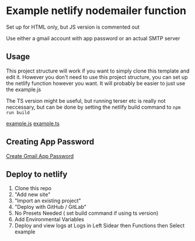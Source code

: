 # Example netlify nodemailer function

Set up for HTML only, but JS version is commented out

Use either a gmail account with app password or an actual SMTP server

## Usage

This project structure will work if you want to simply clone this template and edit it. However you don't need to use this project structure, you can set up the netlify function however you want. It will probably be easier to just use the example.js 

The TS version might be useful, but running terser etc is really not neccessary, but can be done by setting the netlify build command to `npm run build`

[example.js](/src/example.js)
[example.ts](/src/example.ts)

## Creating App Password

[Create Gmail App Password](https://security.google.com/settings/security/apppasswords)

## Deploy to netlify

1. Clone this repo
2. "Add new site"
3. "Import an existing project"
4. "Deploy with GitHub / GitLab"
5. No Presets Needed ( set build command if using ts version)
6. Add Environmental Variables
7. Deploy and view logs at Logs in Left Sidear then Functions then Select example